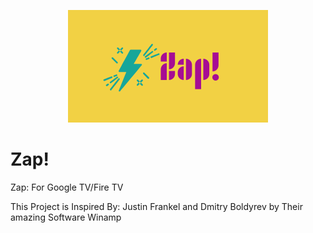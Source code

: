 <p align="center">
	<img src="Zap!.png" width="320" height="180" alt="Zap!">  
</p>

# Zap!
Zap: For Google TV/Fire TV

This Project is Inspired By: Justin Frankel and Dmitry Boldyrev by Their amazing Software Winamp
